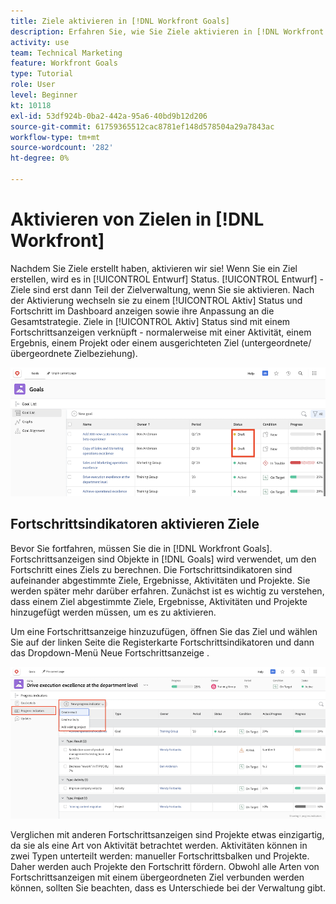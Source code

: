 ```yaml
---
title: Ziele aktivieren in [!DNL Workfront Goals]
description: Erfahren Sie, wie Sie Ziele aktivieren in [!DNL Workfront Goals] nach ihrer Erstellung.
activity: use
team: Technical Marketing
feature: Workfront Goals
type: Tutorial
role: User
level: Beginner
kt: 10118
exl-id: 53df924b-0ba2-442a-95a6-40bd9b12d206
source-git-commit: 61759365512cac8781ef148d578504a29a7843ac
workflow-type: tm+mt
source-wordcount: '282'
ht-degree: 0%

---
```


# Aktivieren von Zielen in [!DNL Workfront]

Nachdem Sie Ziele erstellt haben, aktivieren wir sie! Wenn Sie ein Ziel erstellen, wird es in [!UICONTROL Entwurf] Status. [!UICONTROL Entwurf] -Ziele sind erst dann Teil der Zielverwaltung, wenn Sie sie aktivieren. Nach der Aktivierung wechseln sie zu einem [!UICONTROL Aktiv] Status und Fortschritt im Dashboard anzeigen sowie ihre Anpassung an die Gesamtstrategie. Ziele in [!UICONTROL Aktiv] Status sind mit einem Fortschrittsanzeigen verknüpft - normalerweise mit einer Aktivität, einem Ergebnis, einem Projekt oder einem ausgerichteten Ziel (untergeordnete/übergeordnete Zielbeziehung).

![Screenshot eines Ziels in Workfront-Zielen mit dem Status &quot;Entwurf&quot;](assets/04-workfront-goals-activate-goals.png)

## Fortschrittsindikatoren aktivieren Ziele

Bevor Sie fortfahren, müssen Sie die in [!DNL Workfront Goals]. Fortschrittsanzeigen sind Objekte in [!DNL Goals] wird verwendet, um den Fortschritt eines Ziels zu berechnen. Die Fortschrittsindikatoren sind aufeinander abgestimmte Ziele, Ergebnisse, Aktivitäten und Projekte. Sie werden später mehr darüber erfahren. Zunächst ist es wichtig zu verstehen, dass einem Ziel abgestimmte Ziele, Ergebnisse, Aktivitäten und Projekte hinzugefügt werden müssen, um es zu aktivieren.

Um eine Fortschrittsanzeige hinzuzufügen, öffnen Sie das Ziel und wählen Sie auf der linken Seite die Registerkarte Fortschrittsindikatoren und dann das Dropdown-Menü Neue Fortschrittsanzeige .

![Ein Screenshot mit Ergebnissen, Aktivitäten und Projekten sowie Zielfortschrittsindikatoren.](assets/05-workfront-goals-progress-indicators.png)

Verglichen mit anderen Fortschrittsanzeigen sind Projekte etwas einzigartig, da sie als eine Art von Aktivität betrachtet werden. Aktivitäten können in zwei Typen unterteilt werden: manueller Fortschrittsbalken und Projekte. Daher werden auch Projekte den Fortschritt fördern. Obwohl alle Arten von Fortschrittsanzeigen mit einem übergeordneten Ziel verbunden werden können, sollten Sie beachten, dass es Unterschiede bei der Verwaltung gibt.

